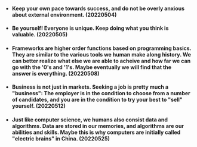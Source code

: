 - #### Keep your own pace towards success, and do not be overly anxious about external environment. (20220504) 
- #### Be yourself! Everyone is unique. Keep doing what you think is valuable. (20220505)
- #### Frameworks are higher order functions based on programming basics. They are similar to the various tools we human make along history. We can better realize what else we are able to acheive and how far we can go with the '0's and '1's. Maybe eventually we will find that the answer is everything. (20220508)
- #### Business is not just in markets. Seeking a job is pretty much a "business": The employer is in the condition to choose from a number of candidates, and you are in the condition to try your best to "sell" yourself. (20220512)
- #### Just like computer science, we humans also consist data and algorithms. Data are stored in our memories, and algorithms are our abilities and skills. Maybe this is why computers are initially called "electric brains" in China. (20220525)

